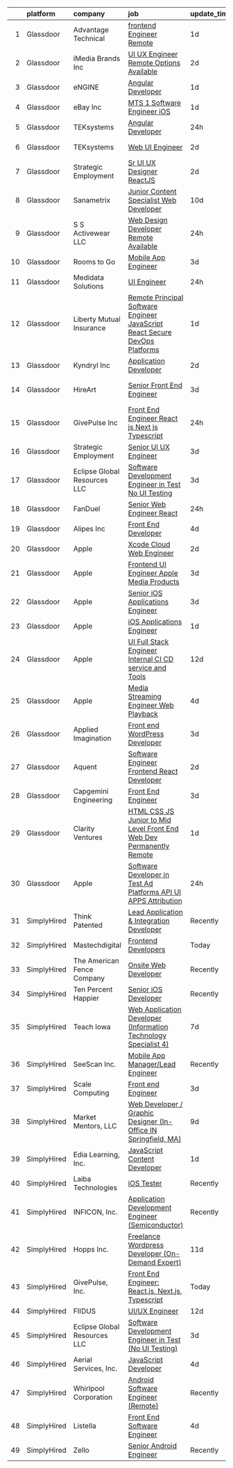 

|    | platform    | company                      | job                                                                                                                                                                                                                                                                                                                                                                                                                                                                                                                                                                                                                                                                                                                                                                                                                                                                                                                                                                                                                                                                                                                                                                                                                                                                                                                                                                                                                                     | update_time   | location          |
|---:|:------------|:-----------------------------|:----------------------------------------------------------------------------------------------------------------------------------------------------------------------------------------------------------------------------------------------------------------------------------------------------------------------------------------------------------------------------------------------------------------------------------------------------------------------------------------------------------------------------------------------------------------------------------------------------------------------------------------------------------------------------------------------------------------------------------------------------------------------------------------------------------------------------------------------------------------------------------------------------------------------------------------------------------------------------------------------------------------------------------------------------------------------------------------------------------------------------------------------------------------------------------------------------------------------------------------------------------------------------------------------------------------------------------------------------------------------------------------------------------------------------------------|:--------------|:------------------|
|  1 | Glassdoor   | Advantage Technical          | [frontend Engineer   Remote](https://www.glassdoor.com/partner/jobListing.htm?pos=125&ao=1110586&s=58&guid=000001832b58f8a8844ff83375c5e011&src=GD_JOB_AD&t=SR&vt=w&ea=1&cs=1_9dc9ef6b&cb=1662879595053&jobListingId=1008129318648&cpc=1160948BCBA38B5B&jrtk=3-0-1gcllhu6eklto801-1gcllhu70grhv800-d1201affea15231e--6NYlbfkN0CQRQ3eiV4YWjrRS1ho7HVQ9JO8v6Fb3eU0yDOJbdOiEguntuRlpE4-_N6DYLNj-GoNbhWoloW9UYMlEiTw2VMPn3FbRok7YLUCnncyZa0XMFF0mKdwlkeRCQychneJG58l5v9E7B6qjYHfb_wEMJuzNBhq2eu8UVNU4RIC5cgbk2BdhKaf7qoqmMv_lT5yJMBepgA8oIiy_H9EXxFmdYzHtXZAClXL4DK2_J874FwIsj4lJpDWogcwnXgwzb5K2L66TamGTfo2QjV8o_CZtXxW--iBm-hFDq0p8ogYNFMpalcClEChKo8i8ADxbsVrHGWfU1jzlsXismPXM0NCQt4QnlMC7EvpG_UH0MN1jSehsOP-BZSHcfSZA20Tr5Ybdiqdm34iocQaWE2_FVVXnGyKb8GCa2sNl55nW5Xtx00qAYN2s8bgKd_QvIJSlox0hErcxrDwaFqor35mj_GIe4uj8UGT9wQms2tbRrQBRL1D7fPMfw9Kryjt_nqA9s26PmPvpMpcG_6eOsvqkkOc0N5h0YnVb77lMZbN07IrZJ3FbwXoxaT1tLQWFqcwKODHBlbarAQ8zB6C0tKqpCsMi6AL)                                                                                                                                                                                                                                                                                                                                                                                                                                                                                   | 1d            | Santa Ana, CA     |
|  2 | Glassdoor   | iMedia Brands  Inc           | [UI UX Engineer  Remote Options Available ](https://www.glassdoor.com/partner/jobListing.htm?pos=109&ao=1110586&s=58&guid=000001832b58f8a8844ff83375c5e011&src=GD_JOB_AD&t=SR&vt=w&ea=1&cs=1_9834b485&cb=1662879595051&jobListingId=1008126806840&cpc=32EE424DE2B657EB&jrtk=3-0-1gcllhu6eklto801-1gcllhu70grhv800-29ea8a0087b321c1--6NYlbfkN0BBtK8atiSzL1_OKElHOuhC6kZo36AFbA3XBAiBAoXlGMJ-vEY8E62v1FXcS82AH4q20mWkNID3WJ9iddHCZOb5rr_llheV8YFrPG6O8GUjuQLfKP8rXtlo5_jSBRBW3NK7adJZs3JDCrD9HS7blIdZXPAPJSLII1oF96vQ15iiZBe41vBbuPTCEzOzWNyaDcw0wUptJ1qOCI1UE8Qe4awQZPHXyB3Y1Vd-SETByJjBCS2Wk0U4j5RLwoUKSDWKAdV7DqWn5YV7XT1eo0Cquwefd8iqNkbxKX8d3RCMmEzzu8tEt_LsN9YkNEXdDFjHhX7ddnf8TbYnlN6Yk4qFyKVVddBcqQ51haHsntnw3HoHcOzfrpdKumw9-nDMi5HVdlUOjm-gW809oxmPmu5olwmcaQ9fbgDLmQDuF1v-lGdxnYSPnRFbGDQ_i6gqjT5kut7P_PNPNINj-GXFt2XT678F_RYdLQKLkrr_gs1w9fopuo5GEJM8bV3XPgNfrEInk14%3D)                                                                                                                                                                                                                                                                                                                                                                                                                                                                                                                                                      | 2d            | Remote            |
|  3 | Glassdoor   | eNGINE                       | [Angular Developer](https://www.glassdoor.com/partner/jobListing.htm?pos=127&ao=1110586&s=58&guid=000001832b58f8a8844ff83375c5e011&src=GD_JOB_AD&t=SR&vt=w&ea=1&cs=1_f34aeab0&cb=1662879595054&jobListingId=1008129442535&cpc=C19BE7EA145E205E&jrtk=3-0-1gcllhu6eklto801-1gcllhu70grhv800-71ab205b43adc889--6NYlbfkN0CM72iPWblhTK_jhJfJxLWIuoC99VqbpyV49Itn1AUN0-11EOCsDA6xOfpz_HI8_xD6l0ATTBcWxEttyxikh7WbITspBpqPe5vlWuJqAGBvVQIjTdheM-p64QVFwiggmRRCnpW7g9GEaeajf_cnJpgqzg1oi08KvVYfZL6wMFLUv143VzjEpfkfq31Q9J5zvKTcEJnN4mF-MYFzNC_GkHWmdJClLyuBjVtQ4--R2gN1-tMFopyCNJSF6zlTx1rnRlnPcUE5FjaJoT3eDrp9vicuPbWcqbSnxEGOlaIWHSp-n20koUwR045A95hqMdT214Yio2MYRZ-KmBf1KB43TrUumf1venLQrhTaZR9hQWBX6oIQSy5ZaBsZ5RI_PMZgePwArY6RjVeBcMzyjzuUvlrQ5MuijDPy4jiHC8u_8b6RhsDx2e8MbIyx_bx2iWYi36gSPOahfiwfnYRJj8HZQLMHVw0zHbTFNyrCmNRs8GYgXWStvvfIJAaYl0z4TUHSsQCSJ5Ka_pxB2Old_JurKUNQN_w0E1y6Ww4%3D)                                                                                                                                                                                                                                                                                                                                                                                                                                                                                                                                              | 1d            | Remote            |
|  4 | Glassdoor   | eBay Inc                     | [MTS 1   Software Engineer  iOS ](https://www.glassdoor.com/partner/jobListing.htm?pos=108&ao=1110586&s=58&guid=000001832b58f8a8844ff83375c5e011&src=GD_JOB_AD&t=SR&vt=w&cs=1_5e28b641&cb=1662879595051&jobListingId=1008128726270&cpc=ACAF1607C5C1E404&jrtk=3-0-1gcllhu6eklto801-1gcllhu70grhv800-4441679cb163dbf7--6NYlbfkN0A9TGvvMbs_9tzUmxh-6hF76myvpV3Plf7hsqRV14VZ2aiPtagJl3fnv9JYFYIpN8mjN3hW1t_VDIbvW2fnUyJh8K5NVmOaLDhTZtZv-mR5LP2pk3fuxwXKInRKthLPnQ9bN8quuTCUcmz1WorOas3R1nTvXaFgDVDDkFqMdlOz9EQtkv9puZo0r_2hPyiGbRhXp02CWA1Oj6fgzsHek4-ksQy39U495DJ_wu7a2i6GdGzaqP4KN9_Cz-9FGguPKd8u-OeuPiwgWhPIG8kO97l19w7XvaGVtgdgRGUdGL7p1E9chRzMHafOOhiLybP7bl6FN2AqM7eKb1KzlN5Qq7pQon9GjUoDTHLPvpJ_NqkKF1wL89orreqB-_yVygS5cCY1npwxoKl3XnVCKng5l5W-3ypmlHH2pWiNhpwPfwp4HLrQ18sCQEaS)                                                                                                                                                                                                                                                                                                                                                                                                                                                                                                                                                                                                                                                   | 1d            | Portland, OR      |
|  5 | Glassdoor   | TEKsystems                   | [Angular Developer](https://www.glassdoor.com/partner/jobListing.htm?pos=129&ao=1110586&s=58&guid=000001832b58f8a8844ff83375c5e011&src=GD_JOB_AD&t=SR&vt=w&cs=1_49c36270&cb=1662879595054&jobListingId=1008130981947&cpc=56C4EA4A1A191A49&jrtk=3-0-1gcllhu6eklto801-1gcllhu70grhv800-0f86208830fd3be6--6NYlbfkN0AuKz8EBO1xHDEL7V2YF9xF3dC_I9B9i-Zw2Jh8clPMK3KTieKealHQySFBD4L6FvMiQFfgFbjQSQpwqy6g7EOkc52cEr9oHhcr3cCZAHJmX1qKvvpM4YyQG6gXprwQPln8xXVs0Z4we6KATNtfPuyHubPaTWh4dItjP3lkOLcw9guNTL07e9YRwaluV1j500j5VCTZU2IbzFCWVNOU1sWnW0VIr_NXCzZdSHkpatLrc-KWB9m08-Ziqw73en2tTl4i-4yQe0knrkhvy-i8N9OM8zaCgeNx3whG1BMPdkFh_0Xf44MuqEC86AtZuSN2VSEwt4Gy218L5UyBJFiZOqvNkZD34q833bHlw0uXrvPF-Yd4kNSdVwi7pdjaxw76D65l3RWXZ0DP_eVoIDtCHa5NwBY416MWxo1bPSzxX0q8uSirW42CvcrfStS0J5FuMEi5J0YHB7K94i6yEubeIwnAIqunVNvfU9FG1jWfXXIKhj0pcXOFp8KraRSE8kxBh4lEKePxnbiJ7FaQYemZlCLH1unpuEu5U1lmCIW-yk2GjUY37nDcYjL47VmWdnNDClAlaWBGaKDfBfm7hu2dqDNWkR4cPyvqq4_S2tVB3lRbBLX_MvVHu5Wrb3NN_oQD3yVanpHMmu8YyNjEywJ-CnVIoFG3PV-AwCUrXLn9YfEA_QkcTqR1NCOyIKi_dn6LsXQXq9fNnj7JH3rH8Glq3oTTcG_OqjZrQGAZkLCH0DIe19fFWuQYoN2OdG2Cla8XAtKiTn54OwGd5fyGqkNnwQuH4j2pm59JqAVKQh4ErqsnWh2O5ZDegSMh3dBPTULsm_yPQJtV_U27E9EL9Ngr5fIu4Z2Hx-iv_05BK8vzdsmyUyk03ZYoUqzSAvUHIn6PoV7zqDIWGvff5yLI4rpX-bjtj28zAoPtVxTjQxV7AJdPhV-pG0-Ldnkd)                                                                                                                                 | 24h           | Jersey City, NJ   |
|  6 | Glassdoor   | TEKsystems                   | [Web UI Engineer](https://www.glassdoor.com/partner/jobListing.htm?pos=121&ao=1110586&s=58&guid=000001832b58f8a8844ff83375c5e011&src=GD_JOB_AD&t=SR&vt=w&cs=1_4285564e&cb=1662879595052&jobListingId=1008128118466&cpc=B101C867B3EF2D75&jrtk=3-0-1gcllhu6eklto801-1gcllhu70grhv800-69407e4a9b307493--6NYlbfkN0AuKz8EBO1xHDEL7V2YF9xF3dC_I9B9i-Zw2Jh8clPMK3KTieKealHQySFBD4L6FvPLUKsshG3upulDULgJBUn2_zA-P5Rky5DMibtvRLP-UyqAnZd-c94bBLyd3M77LwwD53hoNUk456pcNwVKotdMZfnUlgNE0JmWKwjzSlmJvr5PBRd3VmBM1IEl6zRPqPSXWStQGNWbdwQOamcFcFenaxuZYyJuRXeYMuE5jIM0xdTlpGlDqcuOkxAG-DxWuMVKRTQdGMZyRiwcoC5VOX6yAMCgk2bPavAqUtTrjI15_CKjEjWFn07c3JwslUFFepcdWECHZdF4QLcm7ig2AzbhqKyI_dzMFP-VZocRLp5d_Qb047b7kF8pg8ZW0djN8Mvj4YA8k1LCKC1LJ0bLeqDUtaR_DBia153u448Z2CZrLniF-Z7LbNHW2EWmHCSeUl6HoXvEHLUazLJnvSOpcNWDw_9TZgg7Xro160Ms9JOU3nTJ6ZsnM-ZLAF-gg7TUUBwXgXsT1OiMumID7EOw1YuK3YYw5hu3EX4ow2Mw2mqLk0n6-g9Rz__UjEZlAHxAVtrIJqifK-RYhPrMm62JrOeT3a3IByV35Kr8upEvZumafPdC-SappMJ8vFRJHnXxozxK23iz9CFKisyCuqCBSdNoKn56979YoLnk727H4EO2WIvshP5dVTWf5cuAjAcK5Zc9luD-uspErfX7woE13OJIl-GTLwKHz6fjMeXIpydnurspWFRY17SFXkTmoyjEEDPMakzLZQdBDD5VQcfSNir31--5_6G9XgFSS_bL6g10TBO-nSUSuMGe_dNB4nBuuqMELqmz_v8-8kZ7xIoZQBOvhdPS_8wZbpSRPB2_Xem6zNT-3qrVvp7mCb5RIqqmETtU9sTWzX8SRX-6qun8q_IRgIKakLfJeHuwsYm7AqO_CA%3D%3D)                                                                                                                                       | 2d            | Columbus, OH      |
|  7 | Glassdoor   | Strategic Employment         | [Sr  UI UX Designer  ReactJS ](https://www.glassdoor.com/partner/jobListing.htm?pos=120&ao=1110586&s=58&guid=000001832b58f8a8844ff83375c5e011&src=GD_JOB_AD&t=SR&vt=w&ea=1&cs=1_454a5b17&cb=1662879595052&jobListingId=1008127201025&cpc=56632219D727AB75&jrtk=3-0-1gcllhu6eklto801-1gcllhu70grhv800-10e7346e5594589d--6NYlbfkN0AEgitr2lGK9-2Owk_bCXKkX9ldcvmrRzAzunryDtq0mgDhLVKVGwIDjzzzoVm5zY2akHQKg0eyoOGLoJYK8fVCB6jso4MEarQmmbx_Elax6A0T7qxnodN5M4Z3ek9LV9lx3pQUxqaX5c5MEy0I6X-ied1_QyqGEshe1rZ06FkEM4sRszpcXbcOqOguZ0RtIX-7D2nkCDCXnGeU9ShO65GlH9fUYKjx9QxZJdD1hQwJLAOaucuZARXX8UDsHtvRZ0N57iIOXPpgyJLQO8BCGvC3Xt_ZE42DCNDoOmuJTZIqJ69ykuVHh35lV8iaiCEKi2e5udFeWdiP5iDz8tylO1o3p6dKgA3aZ-C5PfHBQ-XFOvmJYcuPPTzkRSAOcAotjTuSvFzPpEWe-nmHHkaAuk8d0nz0M_A5pucBfP4RKpBQ0l2V1ERUOCLLDXOtsTLDCuRGWq0Yb58D92FPs_hTMu_x4PrlRmZx1i6ppV8UoRIQlORHsJjMDt-9lqOfRQ4I0-S290KIb3PbQ8n9lp1Ll_645BNKD2tqt7KcVv8qf5e85dNEVW_THWJUP_stpX6iZzU4prwEPgRvVg%3D%3D)                                                                                                                                                                                                                                                                                                                                                                                                                                                                                     | 2d            | Remote            |
|  8 | Glassdoor   | Sanametrix                   | [Junior Content Specialist Web Developer](https://www.glassdoor.com/partner/jobListing.htm?pos=107&ao=1110586&s=58&guid=000001832b58f8a8844ff83375c5e011&src=GD_JOB_AD&t=SR&vt=w&ea=1&cs=1_70ecab37&cb=1662879595051&jobListingId=1008107815764&cpc=56C4EA4A1A191A49&jrtk=3-0-1gcllhu6eklto801-1gcllhu70grhv800-b245c521c04dd0c2--6NYlbfkN0CyQKdz8_lqdlgY-c-amsQST66Z8QjChsyYA8vzcGklWI54h1yaGRml5nZ8zCgFfjKK9ZLdt4yoVKrNz6IE8WYqPgnbtAenCgXBCuUJyRj9v1G_X1xDpaq7D6TVuE3LE96DJszuenHbsextHgw9-_0LokNeJq8xNTHga_useAxykmPnHKlxTeGpxpVL3bGTZHJXHPbHXdRrtp8IQa7Co4lEIZZRB0iexrT1CHu9HC4lPM3hpOq2ncZiMeU-nZpfbW2Ck1wNeer64rx7hGRIes_3JV2_dv8FHjLPusnoHbCsj3XJjJLq2sfOpOFdIfOlsTmYyBCiwAkyCdzhaj0EedYEvXMWLcB248eC59NKa7-DJ2J-K--EYxyeQiaeHBFJR5SolP4wSYk0cW7pgD3ZxPQzf2He3yLQ91r9aUu5X3TG-IGJgKSH1ENfE4F-Sj67wUmpzc9Zje-N1ne8-AWn9kWxRaTCTrFY07jEr1rZyktlU0GTOeDF7i2vRr0-FRmcdmiRKbyv5GaCClIstfDhxviXUgdwWrirj6w%3D)                                                                                                                                                                                                                                                                                                                                                                                                                                                                                                                        | 10d           | Remote            |
|  9 | Glassdoor   | S S Activewear LLC           | [Web Design Developer  Remote Available ](https://www.glassdoor.com/partner/jobListing.htm?pos=103&ao=1110586&s=58&guid=000001832b58f8a8844ff83375c5e011&src=GD_JOB_AD&t=SR&vt=w&ea=1&cs=1_0f8e2728&cb=1662879595050&jobListingId=1008131212019&cpc=20E46BB5786CE82A&jrtk=3-0-1gcllhu6eklto801-1gcllhu70grhv800-e77e0e5672b8281f--6NYlbfkN0Ajr136nt6A_LHOZ7dazkZBMRVGXfFx1UH3hXSlGZi78qV2vh4IIPaG56QxCFgA56BicBY0oInP0QPYJd4kFVbc7huEHz1FXVqLxP8gElzXxfnWXkWC5Tk3amEWpKQOdd2DP_B235foqRfXk2sCy5zcr5ta9uztYyWr8zoLSfktUae741wAEOImCxf8e0o5q_ycQgCe-ixKA06BIbumOe5BLPPJtlkagwve9y4va0OfsQAKsxCenDo-e0egBF_YeVmTaHsb1PpDIdgkkjSKsV4t91yenSP22QJBd_AhPMc962q2hPVKkEZB7pIfite3hDcr32kA5rzI-C6TitewjGHivhtaZ2sH_-OhppFP8373wdNb53NKRTyx77q53G_zl7txnQvXhqI0fjayhDdIdgEbFaSl8WQFwMdWp2S5vvSmIrctzINSuSU1iR796hEvr-NGSWSCFWFszJBVFg9fvvITtWQ4sfdE1gxlercJf_GSdqZrRvTeDQrggIDSQlBhc_bhVDmE44qL1jC0ZrQHGHFhjy6Cfq9aWcKx_ENF3g1qQDhcOEWUjMvYa8iFE46WJ4Wp1lmCxK4kHHZEA1Bj4yiMZkYtZg28TWbR-P8cwvrhH2HSQVuYL539Hjk2gaZlJ2am2u0A5ETgI0nJwJaYegukrIwWS5uXZBm5gnw-1Nepitnsc5tZO79xCVMw8neeCzfDoa3GrHOLWDh_0g0LX2OT16Bn-ya23VTFbIEGNhAmlUl2tiGmwg3f9FbWhWAfU60xT5lJLsP5lw%3D%3D)                                                                                                                                                                                                                                                                          | 24h           | Bolingbrook, IL   |
| 10 | Glassdoor   | Rooms to Go                  | [Mobile App Engineer](https://www.glassdoor.com/partner/jobListing.htm?pos=119&ao=1110586&s=58&guid=000001832b58f8a8844ff83375c5e011&src=GD_JOB_AD&t=SR&vt=w&ea=1&cs=1_b1310620&cb=1662879595052&jobListingId=1008124863077&cpc=1CBFC3E34E2A31FF&jrtk=3-0-1gcllhu6eklto801-1gcllhu70grhv800-a7c8396e4803a5f1--6NYlbfkN0DQkrWslipYdAKKBYyyAy12PZe5Qif844XZvzAwxKbcyIRxhdHaqMzJraSVoY3LdvaMoVlId25UYiVfvF2T0JgShpZ8-PdqbksD1Vy0piyBybvYu-bmXQbhcD4Lmg9BhRCSVd-JAz7mtzViAr63dpTQrAH0IH5xruTTR7U-kq6FmSAKYU2tYVxcPl2x6zND9L-1JmwaOM8UgeLydtbEuie9kyci_B-t6vALtYBjD6IRvuchUrFU6y0rw1gqvWmO31fZhiDi3Y7z93O7_ZMOJhXZjpxwbiohURI-e_HXC_xUu0MUneoDT4qrKZw7XAhNR9sHtaYsjK0jGcx6hzkvTzsRTRy4okadHHQdpZuRHrx2-2yGA85oXueGuH33FXcceLckT-YL27KjyZaMH3CHeSAdJxNExYzSp10mpzDu8MWPNwfJiCeyqgKGacNR0XUZnaIbzoESNY21ECGNUVTTNevvlZP4J_9ku5TJU5YoW_xUPKygPcDZJyW0KNXOqIkCHuZkjssuC_2I6CIGcGs_-_oVfxXB2inDrqTUEAgMfv73kOCtUlHp6gKc)                                                                                                                                                                                                                                                                                                                                                                                                                                                                                                                          | 3d            | Atlanta, GA       |
| 11 | Glassdoor   | Medidata Solutions           | [UI Engineer](https://www.glassdoor.com/partner/jobListing.htm?pos=117&ao=1110586&s=58&guid=000001832b58f8a8844ff83375c5e011&src=GD_JOB_AD&t=SR&vt=w&cs=1_8ddf5182&cb=1662879595052&jobListingId=1008130982237&cpc=42BEC95245890617&jrtk=3-0-1gcllhu6eklto801-1gcllhu70grhv800-6caede17eba0cffc--6NYlbfkN0DG4ntHtB_rMsnfhgmnSvK2brktLme1L4SiDeJjQ-izrVOLqRJ5-yjE7k3D6lhaa8_Mo_teH1tSdfzsc5gpEQWY7tSB4MuGyGC6Kjy7_G_7t5awzJZBzZhgYiCzzSNw5NoikIuB_rcon9wtYRp5mwG2WXBffw3nKSJ52isLVgLlMrO2BLiIRU0TI0gDxnEtvjUL1Mlo5KbSl5PozvldV_JHoibLN5FtfnWFmd2vbovSTbLvb9eAVxoPVeGEXE3aUWYWV-96ydo4uIHa6I7U0j4n9LF83nTomJTHcYNwg3QJ4cIR6BwN_tnJ4V87B6O7lx-9Sqf91j7dPxoUOTRu7z-haPU9quYLJYaz3btH8Bf2Ml1mlNKgKrfjzsm8BOfv8khykbG3Cyly2bmqFSClTdflzbobWrWOPDnCxBrEY-0DZMEVtfj2ZlSqH40DkEyo4s5H6hDtAgyMlxrTvaIGfNe-iznanAJHsZlsem_b86TAyn2FxD06pB44xAHilz2IEkxwdyQLxvJjiODUepirKX9SGJAB0ZVMhuBp_BS_G36k4F7Z_i32LjFV9M8XISZyvmhH4t3ZZGTK3SIdISzGLdV6oe1-JHuPO3ee8IQJIqfy5ZHRD49u8dgqFU69LfzJ0dMSNEwEZ72AvHbsqFvJ8itDSgaOc0bUsgxd_fjmE8Ss5LLM00AygpI6UjuBZklMSUDm-xhP9VAlOz8CVpQc9h5V3lTx9Eg8vWOa2uLkpr7goPLJjAULmC-2Kmhvv1o8MPYEfsDhns-GYaEFeB2Y4irBFFcmZoZjOj-sR-oQwYJLwLP0NkOP9CdlVldjppPV4pYk54lacL79hvBVhIP1MCfme0vXJM4pWEce7TH2aymGasTosY1lzxQgg6dZAKz88KK1o5Hcc0NyDphs3NFNnbiiDnBA6mMQTTlzsmcOPNxiDpzhR49Ly7zmoYVwMaSGffI0IQm905AacBBp1LzOV1hbQgVXFnTDpGsQ5ihIfnpOGw%3D%3D)                                                                           | 24h           | New York, NY      |
| 12 | Glassdoor   | Liberty Mutual Insurance     | [Remote Principal Software Engineer  JavaScript React   Secure DevOps Platforms](https://www.glassdoor.com/partner/jobListing.htm?pos=101&ao=1110586&s=58&guid=000001832b58f8a8844ff83375c5e011&src=GD_JOB_AD&t=SR&vt=w&cs=1_774af912&cb=1662879595050&jobListingId=1008129949434&cpc=42EA717FDBC2EED7&jrtk=3-0-1gcllhu6eklto801-1gcllhu70grhv800-039b1290ad11a24c--6NYlbfkN0D19kSVUiNzG2UWy1lRGehFMusHrHGUl8ru40ax50wmt7DArby_x8vsKPea1Au2d2T1zZFDcLe-8T4dn4r0T2UYr-mWtxO5YsMOmVmH1Oo-KjKr3yyyhISNBuH36IKBKea4LHf2DPT_Kb6VR1yLnI9RxqoDUj_dX4HBsgA__5l8j7RKcXIxA__zPFthKj3kPvwz3ZEaeq-CMLr87XlLopQtbwUyZfEiaM-yQRjiPBmbT6jQ86mlwK44dEmfsMCEj3NH-yxR_aQ7l-07AWHY6MSkskH4BzYD-4voxWeMd0rvFxmSakVqWjzVtLfz_8pGHVjb98jZUOvY2ik4EheMsGgt4wgT1bAwOAtDZ-a-9f4RXJaQkv6oIuEwoig88Pi1ck5L__2esfRMNVddR84S8HYo8EnD88CbYiXP2DPmAWmyG_4jIx5B5Jb__1gttCefU4mmkbAUhwH8z6KKnshIQt8D5QvneiD27zCB5oPUIs4HCVoZ7feFBX7A9zN7s1iTcs3f6-xgxnQARB6UpKGhQt0MXN7cxx2yMJOSobU_1IUeG7iAUZAE89wDq6rz1XgbsEJjZS_blpsDeNmVEUj_rm3KQ4sKWEWmNGfNGJ4wfH83LPxSjY3btkDF7gpu_eBcWxv435CYSpWtPoy75IYmRA9oAakfwzu8ftp7K3fBviqpBgVZ1M3RBevFJQ3kmQqwwBOj1mgCG8MIUPwJ4SFkR6AD)                                                                                                                                                                                                                                                                                                    | 1d            | Remote            |
| 13 | Glassdoor   | Kyndryl  Inc                 | [Application Developer](https://www.glassdoor.com/partner/jobListing.htm?pos=116&ao=1110586&s=58&guid=000001832b58f8a8844ff83375c5e011&src=GD_JOB_AD&t=SR&vt=w&cs=1_219d63f1&cb=1662879595051&jobListingId=1008126722296&cpc=48B9F4758953335C&jrtk=3-0-1gcllhu6eklto801-1gcllhu70grhv800-61c41860709c17ec--6NYlbfkN0ASQSak737PijTL6td-124vXlwAjEfobxyBAiBXn_Ib3lehgVqRDFmimWczxLkMdmP5zO9qT_fEA_cYiHbzSU2hwR5FR3_yPwBSHxTweihx_y3h-5MTsWc2zDypAUqn2ajmCe3mexd-omto0ro4jhCZ8NEA1MOaFOTv7Fiw5dEQ4yDtuPKtrLL9IzTatvAOxLf-kfVgtDPshzWO417FBgTjCCkck5nkGgckgM3p5zaoV9VHg-vdosKlHfe33FNs59xHSGExQz1wvCHffKKiSO57uAaVSI11ECSP1UkCk6qG6XzGAPqiqiZ7ETc9n5izDz_iqj8ALNDjMNzGPWKvv0jkypbOrn3jcy9QfuePfx0eiC2RPDZ-HQv3vggoP5zKmTO4hGyUiyksV9a02disrgk-87CV78d44xjllduZ9ACgnP6dpoxA8GMeEsG2EkjgGthaKEZjG4xb2l03in_5Hjde6NHAGgkPgcZ5WQpNrRLb6Cq2tN4MIJhhsIsC364CMlcznQH5ygnfQ9gpk1kNrdn-XvgUkQZIej0gg3Sh2fMGNAazxbYpc85ocmiDLLlihfLH948yAnJ2pHArwZQtN8ICd7tdYqSRIlxHuAbOJsi7afMS_LOGgFH2tBTBYaN8g56aq_3-gLvtDQ%3D%3D)                                                                                                                                                                                                                                                                                                                                                                                                                                 | 2d            | Austin, TX        |
| 14 | Glassdoor   | HireArt                      | [Senior Front End Engineer](https://www.glassdoor.com/partner/jobListing.htm?pos=126&ao=1110586&s=58&guid=000001832b58f8a8844ff83375c5e011&src=GD_JOB_AD&t=SR&vt=w&ea=1&cs=1_5f6a8e71&cb=1662879595053&jobListingId=1008124874935&cpc=4F748F1840550ABC&jrtk=3-0-1gcllhu6eklto801-1gcllhu70grhv800-b59217b7f908052c--6NYlbfkN0DSgjPPcnEdvoK3uuxfISLALE6pB1FR7YSHOr_tSg5_QCn410VK5Ds4sai37YL-FnF9l6KvLWop6pYNDZTRkyNLIVhdeNOJWoSeku7f8OYh4B11VdrStzXQO2thq8lNYDgMHzqo-v49apNkx9eCiicm5xq2oYjrHFPI3YNyOW1VZB3Y2DYWqBmQTxuFucUnWeGeAOtBOzGsHBMb8c5vZ3sqp3rzgHrBZHy4Cwhlcfr7juZbZeIbWK76pdVlhvlp9g4PZYeIN8hdJdGzQ9PigrJfuNCdOFuOLjSIQgEpDW3SOgGQ93ZNuCfIpM6lpIJa6SpwUhM8DZsAB6Jh0ptoqOuhHxR1BeIe1YNLsqeiPftCwu3A3EZ1B0xkORMZhRxuLDeabs-6KyTuiCMlUlbvgsNkBQzVlZydOcQYLVWwm-Q-0VFm0Vz6LX4NYgO35La9fbGT82QjWVnFJZq9SvPjFoYTQVYMPdbczCNDIGuMuIc96TyzsAjSdj7a8rXUKeDxbaHxebuzHQcluyn9gmnHOdH5uxfMhOW9zQKirRJetlM45fNo0goTH_iKN9_6FC8nYdc8EszS6-4lVg%3D%3D)                                                                                                                                                                                                                                                                                                                                                                                                                                                                                        | 3d            | San Francisco, CA |
| 15 | Glassdoor   | GivePulse  Inc               | [Front End Engineer  React js  Next js  Typescript](https://www.glassdoor.com/partner/jobListing.htm?pos=113&ao=1110586&s=58&guid=000001832b58f8a8844ff83375c5e011&src=GD_JOB_AD&t=SR&vt=w&ea=1&cs=1_32ab65f5&cb=1662879595052&jobListingId=1008130855214&cpc=1FDE87803EF93CD3&jrtk=3-0-1gcllhu6eklto801-1gcllhu70grhv800-8398644090d2bf72--6NYlbfkN0D788tVLZnHYB2JKTLmCXo4PydfvtZKcdbYx6lxKaz3ItHoPq3a-80QoEUzuEJdvvgzD2tF0hIXmQyIQ9eIFT4_O1HB5c4bv7xjb-6KPws5cpIVYnvEf6XNr6CPPi3F3k19tLYRBIztHXh74CBXlFawUKwa-P-KBsUyNbFpUqi10Y5wE8gvYGJtOGGH25NZ2rTG7k97Yg7ebWI3gy9FJLAGw14lUNe-7uwQfSZsZCdSXJDC43Wc11vWBaxeTjv9udMRRgi3C-WxoVw6k-bp58BOVj4tJikrOI3MxQ3QN3ScTXQ4UJH0kgq586q1qB0akdJmoi5y4STCVIKtptvpHHg3_26Lh5PoOzbWteTb2DuVW2iA4WTnshQlmiQrkV3rxSQislajq2k9-M-yuE6r8vajfvGzcjUa-mJoRvAZQUAEWZdr151huhYDYKkkfCjiSl3kciadoOH89LcGFu9kyaUkcGhFe0vihBGHU0dZYd2LXuoBBCjmb4NZTfG_RaCJwtlDkRvITTf3WTMQ6Z18ferJ30FMJmJTkxA%3D)                                                                                                                                                                                                                                                                                                                                                                                                                                                                                                              | 24h           | Remote            |
| 16 | Glassdoor   | Strategic Employment         | [Senior UI UX Engineer](https://www.glassdoor.com/partner/jobListing.htm?pos=104&ao=1110586&s=58&guid=000001832b58f8a8844ff83375c5e011&src=GD_JOB_AD&t=SR&vt=w&ea=1&cs=1_1b33d119&cb=1662879595051&jobListingId=1008124306447&cpc=214153447B1391FC&jrtk=3-0-1gcllhu6eklto801-1gcllhu70grhv800-af47989b4d68f559--6NYlbfkN0B-fTUegnOdPWDV05CiIhIi2qlOzw6WOcAKK9Y9LqNfmkdqQGIHGuk22dJTa4a7o2bCFvgCz-a59twyHTY7skW5Pmkq1B-rLldXM9LIZVErflXC8fnfAp3oVcPUg_1-TYZIvAdhuA-aRU82GInxZuJwjpYiyFkp98HOcGuvHRA-2IRRNe64Ls8vJDTFIyfRLePtiTVRd6aHAs-PPCpP3M6JFSTdbug0qzW9yacnHAMY9z7QWX8z-q70EkZgeyORddSH_-ASyyUXI2_Bs2X20Edj14Txr6ZM9nCu1NCl8ytBAZtEusQooH15I1zG5SgE2VPf2E7xFvUWBPD1xly2EGYhxybzeUStyAt92ouA8XwTnGAxAA7jKBoox0TAuceslCkvGsEcPBKe98vYxjTubs_wwjsdLkY1LSKwOnwQoGeDRN66zCmrEoUa8DyywYMM4cjzzGK3U_erTrXKrVKtgbUR0oz3GUpJv_MuRWsKSsnv6tnoSg16MImZSKR-3zQj6Nh40jAMODiL2dIEA2-WrffMUrXfyoX-sZSDW5ibPil287rqa6qwSAiVYgvKZTnCnux6-WLOPseU8A%3D%3D)                                                                                                                                                                                                                                                                                                                                                                                                                                                                                            | 3d            | Remote            |
| 17 | Glassdoor   | Eclipse Global Resources LLC | [Software Development Engineer in Test  No UI Testing ](https://www.glassdoor.com/partner/jobListing.htm?pos=105&ao=1110586&s=58&guid=000001832b58f8a8844ff83375c5e011&src=GD_JOB_AD&t=SR&vt=w&ea=1&cs=1_7462dc69&cb=1662879595051&jobListingId=1008123968479&cpc=32EE424DE2B657EB&jrtk=3-0-1gcllhu6eklto801-1gcllhu70grhv800-f10af3367db8ae8a--6NYlbfkN0CdcVd3SDA1nO7RkKTAACmPV4xEt72Vls8LI2dqcgyOeMc_vvJ0_NfqUYMG2VXJppKItth75Z737SASCGTQGiSc0LKWpYtDbMZOtwLIyTO8tNdVlPs1UN_QI0mZYl9lADU1ACODwmiR5Lq9J6FrMNphq0pRNsKRe_O2fHq_37U97jBxS2RDRLbfPoBywFnKre3s-7Et7mqpjNtNojbhT302WkdUibS1WBcwJG4EA5cmDdJP7XFRoot6xSLRLxVM6slzHqSNyygWjLpgVLIQJVrN9HfKWAPWSs4QBPKbMslKJz9mZLdfVAFd3tFNGL6EO2kpZtpcwdRQsseHH9lesZqcFfgMpLg-4ZU6kb-XKLgWdYgWEtSDia-6F6_hb8tosZ097k-694oP8rLZESDQphek-KE_a-xF_Xd4ojZyXMqKtKgqZPwJ2So5c6eW7lwRjGZSihr1GZ9mrv6iHYfkNcF3Bq6cOwuXCkXfj4tL97AwA-ZcGzC-PR15092_gZ-1asY%3D)                                                                                                                                                                                                                                                                                                                                                                                                                                                                                                                                          | 3d            | Remote            |
| 18 | Glassdoor   | FanDuel                      | [Senior Web Engineer   React](https://www.glassdoor.com/partner/jobListing.htm?pos=130&ao=1110586&s=58&guid=000001832b58f8a8844ff83375c5e011&src=GD_JOB_AD&t=SR&vt=w&cs=1_271b612a&cb=1662879595054&jobListingId=1008130982243&cpc=48B9F4758953335C&jrtk=3-0-1gcllhu6eklto801-1gcllhu70grhv800-e6b3e243a21e4bb1--6NYlbfkN0DG4ntHtB_rMsnfhgmnSvK2brktLme1L4SiDeJjQ-izrVOLqRJ5-yjE7k3D6lhaa8_Mo_teH1tSdeWnMcGFr_p_JVSLZZRUIqpNNKSRXvLmB_mIXvhC4cVHa3-bgyfpEc0uLpje2Vo7cFgCzzvEuQRdqCFLu6wqyvhUStX1kBnpk6ZHNc79iia6JqzmeM_3hiMX-Szk6EA2KPmLLzc4L_2i8ANTCNCSIlEUQBtPDewcoj06u_8SWP3DtX9RnltbEzgOs7jq221lEcEsld60f9DuJrK20249tUdL3rjHTThB4T9OS-EVt1oG7QLwwKBt4KuuBuF5qaIcJhy_MbcUiSVVClQ88antza5LJkO758uOIxNikeTZ5swpZiszjWXj_T8oVOJQFHn1JNtQmwnXKGMv1tvM-PV_Y0kKllpYNBMajEEzzHokE7ioGrw5DxnLn40xpC5vVkXxrSdeoT1qrmxUyUOTtZ-Pf04m1k8Lw6Pmm_kgg6FO6N8sq3iagCJlOisgX9l3z_hLFbLo6p-gC-ZbovmErp_FfAmzbPMXJpUowYgj8Nk6miBeIYJGGrKn2x5-rQGHouwAkJyyJrPRvWNKbJp0Pznp51Alye7Kt77fgHqzrTqD72I66OqcJAcU3eYQy64-eUlVYQsq36lH2dRDb9J-VdI3Q2L1Vyr1SFhWC-a6YNiYXwGESW4CYmNOzlRE0FU2fc8xtLvAPbPWRxj_rmKvmIk-QRHAUeaepqkLX2B9LSjpsSjKaAlHJnlYWxWJ27iGH4KOBZgThsAyUWwrpgAQexJXOOkmNOT33AU-VWLm6PAxvqQlBtxWcNtip_dz7cb4YhLdwda-TAR-ufw1kAiZ6E3cbbzM8aXGB4_kR0UmrdFYeOiFLy8qOBEQbPF9ozGf-csyY4f_veASsU-da2IHmIAZvFBEQ_4Us-M09ImqO9wTtINaPr5ifSyLlZ5sRBk5E1rrtIj33tXqZOCj0He0hHOQitFRRMCpze9JDsvUsdBKZS_j)                                                       | 24h           | Remote            |
| 19 | Glassdoor   | Alipes  Inc                  | [Front End Developer](https://www.glassdoor.com/partner/jobListing.htm?pos=118&ao=1110586&s=58&guid=000001832b58f8a8844ff83375c5e011&src=GD_JOB_AD&t=SR&vt=w&ea=1&cs=1_f01c2e7e&cb=1662879595052&jobListingId=1008120865231&cpc=334ABAF5D42DC775&jrtk=3-0-1gcllhu6eklto801-1gcllhu70grhv800-e4f45be9b7aa86e3--6NYlbfkN0BKgzQyzTF1Q9mOsR1amaS-juVGLjHt5Cdom-gEF9y-xf5pWHmxrPs5Y_yRC6KF7DTvTMnhBn0TZHAWBtRYULbdd1yzU8xDzh1u37K_pSiOXVVYhVjnHNVIkyX9nRgrN81Hkb4XejGnr6zVNcVrKL7LCNBHums3C_fYFZUyAFIV402QS2RCyBn40YPngPyJhk0yTFjdjmbmawxWjv0BFZcqN1ybchvw5gcH4ZTSaHoQgnNjY7EVl0Rgry10YxeEepNB2As5Jc1rpOdpJ5dZ9WX_6HI3Oj4fuL7uhZ-Lli86XJ45uyo__eMLPRNQ_oEMx96uxQWR-lzneJtutarDFenXgox9WPQNlegPjEFHscbQkov0kWkPP3UQocPSt2U4iVXgsNyHjkJi8oLgaQ8CLEYkW9mn-ks0hN3BqTRVREcFpQd_ykJewGrXkEFPdVKs9cBCzJqI5PvM9qr0njKxm5CMVzt3LQ0x0ivaIkLTAZX1PdAnR4lRfS-19z7QMmp3hU4%3D)                                                                                                                                                                                                                                                                                                                                                                                                                                                                                                                                                                            | 4d            | Remote            |
| 20 | Glassdoor   | Apple                        | [Xcode Cloud  Web Engineer](https://www.glassdoor.com/partner/jobListing.htm?pos=115&ao=1110586&s=58&guid=000001832b58f8a8844ff83375c5e011&src=GD_JOB_AD&t=SR&vt=w&cs=1_fbf17090&cb=1662879595051&jobListingId=1008126677888&cpc=F41FEAB56D215062&jrtk=3-0-1gcllhu6eklto801-1gcllhu70grhv800-4531da0d54d0c1c8--6NYlbfkN0BvKrLyj5gPmtZO9T8euul8TCxuuKNOtzRJOomxnwSEodTz2Bc-sPZlt2Zgji_QUXFbHyuQ1y3lsYnS-YdUUFdvKuDUOi5OntfUDwaUlty3h1YlqagzvVMe5KQFyi9Ql_EmGcrBja93X0gSC5ph2bKZ6S-nEB9iCfWgXMh6nildRWYuQL3a4EpqGYe-gnnJBabkwrYXa8iIAhhlKvF2mZyfqKdzQKuN-PcksOB_Yh3pR0_Epx6NGZgrf0jlscYthk347kYQzOv3YdJ6lymAYzlAvLyEfMktUpRlarYJCq53R7oZAcUG4iLgE0WwRTJ8W7wIoP-in9ZvfrKxrcQ3jMgHPlS4KRmysR5CQuDt_63mWkZZkNC1LvU3dh7bE_EQpMZoVa-G0JrZPadXZmrEDLkHX3bXE9wQv6FlscVS5dI_G-fMH0G1g18keCVX7Vi2wToMNOMIuQLXKnAzzErsIU7APHQ1ngYjmTOMFZ449FbjjaL7hy-aKeY3-xFmZKrutRESOGq8PzluXIBkXPUoSQfMBIwAv9VPziXET20ojsEnm1Ayz_mTgeTZUERQliJqdBwdf73wO6_h6_v7z3Ouf-QhRma5g01AanLWofxpjPSdpiQHLZm3wjtyOzWl9PhhIXZmrkCeKoNnqjG4nHBekxqY7gh7b4n5JpaHiW4JMfKh7mspZ08BLWJEVj-Z2HkQDn5SkHxRLfy_Uc1hkPplFFOtSU8UZJZMWHR3EJ5BkJ3aX--zXuAhDsGeZBiKxIloDrLJ5AihpSg0jmBHAWaDSedrVPenhO9f18pa9XMDrLUtuiDja_sZHxeLNzhoESY_RXvnGmOWfV36bKqeeJRkyPdwytflxiEElBwqxA0JOgEYr5GrXZ4cjCXHZSC7X-4vtL8okCvJQbMSAigFMDgUfHNmtX3XGOToekeypoY3PTcDntUOVRL--CcgBWi4vkDOCC0%3D)                                                                                                           | 2d            | Cupertino, CA     |
| 21 | Glassdoor   | Apple                        | [Frontend  UI Engineer   Apple Media Products](https://www.glassdoor.com/partner/jobListing.htm?pos=106&ao=1110586&s=58&guid=000001832b58f8a8844ff83375c5e011&src=GD_JOB_AD&t=SR&vt=w&cs=1_48e4a06f&cb=1662879595050&jobListingId=1008122516782&cpc=C4A69CCDBB3B9599&jrtk=3-0-1gcllhu6eklto801-1gcllhu70grhv800-5ef411f831b73ed5--6NYlbfkN0BvKrLyj5gPmtZO9T8euul8TCxuuKNOtzRJOomxnwSEodTz2Bc-sPZlC5mDe-NOaJggpgBxejv_WZNTmCMdSar8SX7ZbpmzQhWOF8ELQ1iGqniktqIgg3M8095i7tcD-APYmn55uBYZzgFMAZMRA9uDCP41k9mmVr9u3t7zEQgmQ9kklohrOa9qyZFpbon_SPihn3p4LCV0ERupu6825KgQ3_WHiW64VWtvYAdKCxFLN1FrVTco02v2L6S0kzggnZpirdrtMfEh-0Ebmn8yq_AMnclGs4iwqHOurZDUNYhVQmQ56nZGUipT5GNbR5knXpT_hxWaRvf-Z1s2m6US2GxD8_i3IvfUxL5IjRbUcPPEU9U7NCytS4MTHg4xTFdVOZip62GUgLlb4tcA67deFx9E-Yf9h5dlLUM49ymnC7QXio3QxSQeFHB47IGClFVAMlUks94c4p31KJD-QH3QRbZKeHmron5xkCfKtPH_v9PqpSM75KlW-Lrf24A0DiN6d8X2rCb_ZGoXYis2bPA7Q6f5k5vsZLL8L3xi335Af-Ol6gR-sUTyrgsmA_7tMjRiSbfdgrNYjPbD_X3jnFXpp40AvbQPohdkL-0WVL-bSFY0LUGlQBWypqP8FCZhNu_7EE8at978IMlQH3KBVjsJrHwlOj0R3yfsR4mjDeNNhVPyMWDFPZaPhEkYQAzUewT80BdseU7l5dbJh9-wrQIUaURORQXyzP9DMvArTOngG8XG7psbknxxZ4F9teioSxKsICF2nXQ5MTBPsLVYFQ2bfyI1BUaqDvRYuKRu7c0IR3_NN4DLOPDybOBxgkY85LCqczt6in2xvJfzzUHps-GJdGsgtBPbIbjCwc_T2dlN45TyA7hOr_pX8mmW0jD-kwDgQMArFZpl5QOBtsWBjscIi94ldqovohfOdPMqBr8iko92y9qy6taBLIgT7iE0BEUvwwUupmoZfvRFAOXfgxZ-HvGm)                                                                      | 3d            | San Diego, CA     |
| 22 | Glassdoor   | Apple                        | [Senior iOS Applications Engineer](https://www.glassdoor.com/partner/jobListing.htm?pos=123&ao=1110586&s=58&guid=000001832b58f8a8844ff83375c5e011&src=GD_JOB_AD&t=SR&vt=w&cs=1_3e8226c3&cb=1662879595053&jobListingId=1008124638239&cpc=F41FEAB56D215062&jrtk=3-0-1gcllhu6eklto801-1gcllhu70grhv800-dc972a3dc7a1d5a4--6NYlbfkN0BvKrLyj5gPmtZO9T8euul8TCxuuKNOtzRJOomxnwSEodTz2Bc-sPZlt2Zgji_QUXHPzBlqscR5WKjX9PwM_bjeZLJ0eenK3z9_JsVkja4DczGha9P9LANrvLAMRvZjTWHXcpSYgJPBFAnhFMZKjWN3uV-MPvmXKfa9U9wesH5lUwxXfIxtjrFI_3HTr1IT0rZ4XRMlLPfyK-KznkmB0L13kdfZ0wZDOnlO4JXbPRBXcDmk6ox44qmvw6-csCy_UxOxkEkimV3nRiFRb97z9hrEe6OX-rRdZakJSuqDRvIGm6fEtBzilRcrNEkCj_QyFMgMs9LUMvx7aOl3YhknOHOnV6IVSYxSBa_KIBvXMsk_Wwnopjs5V3SSBq-IEnCqmTX3RQ6CcYDzD8Nbmjnealb5SnE11b6LKNBFtLPlcglrd4tjqd2Y18rdZHRBW7GjGTEKVS-IxxpCHGavNZEHYRB-yoBwmc8OjUYTFhN4gxmpMrezFpTS_c07l0nDeTV_9yqjF_FngleA-ynejLNB98ZRd41sqvy7kEFpN3LQ2OoMpI_8hG0FUYTshKOtv31M8lU6yW6Dhlc9EqPRNo9reJ0AGZ-QjHixczvmdQlCKcFhbJdhET66Zqa7Emguql68FJmPD43tojDkDxRKwQ85Vn7EMedkIFO2PSCRn9nc7lfAYMdyxzzm1MJp_IyP4-_fMDvVSQY5RYwWJ14723BoWXntHH2urRj3_creaZO_pPCunpIcpZw4z_m9dIl9hy0SaOvAQevHknLwfHQG4xJuh9I5Vh7vOfJzPu7_bP8e7veFQV2b_ljrWeK9STwjSq4drGEP08OKGrjjSNjxFQZqx-e5ztOws7nxnbbqpMbA_yGdmJA7xmLjO7TdUs1y37WxrJyYJud-NWHmXET5Xy-3S5QMCQrgWzwCW-grQPgE-RZFheT0u-NIASfwUSj42VOQgzb_HlXpL6nRiXoXCSNkpRMh)                                                                                  | 3d            | Cupertino, CA     |
| 23 | Glassdoor   | Apple                        | [iOS Applications Engineer](https://www.glassdoor.com/partner/jobListing.htm?pos=110&ao=1110586&s=58&guid=000001832b58f8a8844ff83375c5e011&src=GD_JOB_AD&t=SR&vt=w&cs=1_91810114&cb=1662879595051&jobListingId=1008128287720&cpc=334ABAF5D42DC775&jrtk=3-0-1gcllhu6eklto801-1gcllhu70grhv800-a9cda95442721241--6NYlbfkN0BvKrLyj5gPmtZO9T8euul8TCxuuKNOtzRJOomxnwSEodTz2Bc-sPZlt2Zgji_QUXEGyv49dagFCV4762EgHiTmIH3vr6u8eDEljOL4sObVeNVCnDgKs5QHafYd0PnTSGvrSsIdfZ9PdqDRy88d689YF0B1-hrsF8nZnC2cobfRYIb6yzdx9CAw55gR-4ZqCQYHlP0VaqrZh2tx--m13QW6y-HkhHg0eTxAKpX5obHYKI4H_YjFby6cgL2xsvYA0G2gg4DL8mrfaJJAPt4-n7j2tVAl98fFNHZOar8qEVL-UvUJQb9eh2ZF-C5tLJ0mpHL2pnw6X9h5qGPFUmN3YkSB4pLssfduxaGV83xNAcIlp9J0yKXVZOJAyL2gNy7CLsIz4WPpV8M17YE3YFeDynMBKlZZ_t2EddIOVxa1r18JeK255N3qUHdVmNcEE3I8A5BpaNSESTvdCFvmsrkbJYZ1C5OsOomILJ7v7K3tR_s2Tq67-YkZ0kf7rjJbLbQamR40268UBy-TfsIlhsMs9y0dC5j9ZB80JZYse3nI_N0F1KHS-EkDwW2MHAHw1VOQ2sHUFnmZyabx8wgW7J8H5ZrEqP5wjbmkEaL4wGEIV7e5LpIlLheJLlfKl7FRlPo-VSsKnwZtNK_v4v_ZxZTeu55ZCA4BgcuV9zqvbRKSCEzd-ntL38S0Nq26hNxJNr-xTsNvv6Pr_lwq2F_Ab-bJsAJfvz2ILuQlp2-YEMw2GHhPpcrH2rh1Iy_7buNN_GeJ_mO4EMNtHyTUQV5QyQjMdaCG8D3CUuxJ9jWVBgi1dQtcxCaZuRhz1NFE3olWUPZlqyJNE0AZOdAFBsjv7OgIB0SH0DVHC7pVBRpb2ec5LPT8dopSENQ0J_nMPMq9V83H0Jhrn3D764vocdrd61L7pGlTMoDFfy-oEhvl0iiGuDf5AF1D35XLqKo19_EUs9kZEp6qltxSrqeswg%3D%3D)                                                                                             | 1d            | Cupertino, CA     |
| 24 | Glassdoor   | Apple                        | [UI  Full Stack Engineer  Internal CI CD service and Tools](https://www.glassdoor.com/partner/jobListing.htm?pos=124&ao=1110586&s=58&guid=000001832b58f8a8844ff83375c5e011&src=GD_JOB_AD&t=SR&vt=w&cs=1_676ba616&cb=1662879595053&jobListingId=1008100584192&cpc=AC285F3A3ECA6BB0&jrtk=3-0-1gcllhu6eklto801-1gcllhu70grhv800-d4a8741f0a922825--6NYlbfkN0BvKrLyj5gPmtZO9T8euul8TCxuuKNOtzRJOomxnwSEodTz2Bc-sPZlFpP0h5lDivpIvBqAM-01ZtSCDiq9Bm7VaPCiI2_-aEfjuaV4wWy_SZ8OKp5Y9B9zRAcW_7bb2_lMpO7wkp5BymmVzVnlwBKuGFJc7IQyCUzZ0XHTM9yon8pkmWBjU7k7-N5LjfbIfHjWf4UxrCgkg7LSZDU37rrF0DLKN2nbw9fpYjBCc9AO09ZnR-lExqxne18Z1ursQq9fT0qG002q6XH-ZkrVtgQ_vo5y9obuExELwepqmTKdIFjz9cgEJ7KhBa_QrwuQIv3BPrSL1TPIGREeD3cc9OBzqDvZ3Y8fZ44mlC8DCLqXbtWVrUuYWrV_Sys4vLCtE7VBU73TeidtzUwuFDNbwKROpaTxlfRm77tLzY0kmKHQEgpXvHo0_Ds_nIIeZaWXvlmlgpzUL_ZkFNspd6VgEAiClfHuXby1LmaWEo7P3BH25NleiB5CWbZdYrwG-y6t0IccySlrBTzkRyUWYrFJIobz3mShpGNdyiJR7ZYdjqYYQWWjJ6gQ1qyry_6MPiHlhc5KiCVK3z5sCMEG6NU7kVY8_BUdpxAo-e2uZ36hRpWJO6zYMguxh-4STViF44bIqJMw7_hQSx9RO1dI8kcxhj-ESl2DnYOUj9DSWuIGl8Tbn1OFndWsF6cViKYag1reF_p349qYl-eUNsFGeUNQGvaIXPn4YlWgssx7mFZZE10GOkNyVrO6BUIGWvH0yFFDyDuprKjwypvYGi9R3Z0Z8sbYx7gl-R25Pxp3OBGRtDHxkTdsKUOwPjM45-SCTFbeIhDpcywoIwZesjD_hQ3WE1x1QGoIsE6EpSbklYQNQdO5HM9orcUIrXCLrxThNQsbVE_F3jJ0ruodoUMyee6Iy_RjbeTIwjxhjGWauGt-eJ_N4-dlGfajo_i7Wuhsm75znxM8zQLovpjJqy9P3M_ehjbGJwozjRED5TNrnmDxftUtebC_-OwubYye)                         | 12d           | New York, NY      |
| 25 | Glassdoor   | Apple                        | [Media Streaming Engineer  Web Playback ](https://www.glassdoor.com/partner/jobListing.htm?pos=112&ao=1110586&s=58&guid=000001832b58f8a8844ff83375c5e011&src=GD_JOB_AD&t=SR&vt=w&cs=1_0a71260a&cb=1662879595051&jobListingId=1008121811260&cpc=F41FEAB56D215062&jrtk=3-0-1gcllhu6eklto801-1gcllhu70grhv800-ccfb3772248d2a0c--6NYlbfkN0BvKrLyj5gPmtZO9T8euul8TCxuuKNOtzRJOomxnwSEodTz2Bc-sPZlt2Zgji_QUXGAZeKDdtC_g5aDVG15EnHXpLJ1Mu_23fz4DPaNjy1luGP6F7mSkk-3VKskX82fX_jgb8ObfRdL-yEDZ1ZziEl_-xCGOTJYbNqVBxumFbqa-p0jwcyZnxib-fRktdSgqz10ViX3lUkvumeb24Xfe5pNLedZn8A98Khwm1HsBv2u-39iwi6gzlkX175asgI3ry_m51p2PtY-QLzO7L90Sw6sPvvWeqr3zmjh3nrwuP_-qw3qEBVyUd-XyeAVdkb2JSmHiH-oCPK5WchCIGDiIvUh8KsXUKfUxmkO0Tsiyty67t_tA5nwRREp5kX5cNlpXJ0iQA5MxpEgkU2xEMnDiq6utMj0RRzsO-9YF8jVRCzAQ1saobqdq0qrbcegbwsfxKsCAaIjhdUVxpZOaNNKClYCkYWY2CK1gnaFcMeztoTjZPQQtQncZLJlPVRMpuDrAs3MmVT9svIZOtPvopJkQRM0d97dw_dSVbgmcwaHiMrcQIVqkggQFtmgafQI4paUUHdDr3sQcSOga0BebQEEcXTbb9UktOAfT_VpTYKzKmz1SOniAykZaB7E-TYiYYLDLkRnY4QUBUwlHPSypTOu5LwqsHPSyK7GsHBKG4W_GGE-UQITkrBz-ctZhVmgSJB01sM71XXuTszIlqXB0UJ-9sNmvEr3A-rV8iBuvZ6fbmjqYkEodGXHvViP8iNsrHKK55Rq6ziHIjy7KAr2pcNWLOYd6-vr_yFrWO_1AVz4br2dO2UE9ZV6l1qMtsbTBMWwry4Dk5FzmmofzGsema5uZeWXyFNbIhKUeuFI6MHvVaje2h_8wq2hHIHqr0e5gGfDGQ3JWlFB91FpaQDb11iHLedzSTQ8HpnVn6eK-cNk-soEvyZotNu_i6_2jDbDEAQMrRJPz_c1BCzwQv2AGtO8ZRZwgo5D5cBgVRs%3D)                                                             | 4d            | Cupertino, CA     |
| 26 | Glassdoor   | Applied Imagination          | [Front end WordPress Developer](https://www.glassdoor.com/partner/jobListing.htm?pos=122&ao=1110586&s=58&guid=000001832b58f8a8844ff83375c5e011&src=GD_JOB_AD&t=SR&vt=w&ea=1&cs=1_3ca9ab85&cb=1662879595053&jobListingId=1008123138902&cpc=C4A69CCDBB3B9599&jrtk=3-0-1gcllhu6eklto801-1gcllhu70grhv800-92f60c306c00ccba--6NYlbfkN0D8j9N0G3bmE7t_bRxWCnyO3V8nRNicLzIRxQmtr6sajrPGQHgUI5DI5oY-emvOK-poR1ivb-xdXllVNuJwQNkX5gsdeamdBN3HQ5tSihi2z2qmWb5npDtw-naopPPbRagOiaZiAvYtx4yg8LsvdmmuRgKEXrg15qkwLuO3EJhMrfaPpWlSw5fVyeX5MmbeOxYQBz7ede4SohwP3nqOm3u121RKtVssx91Sz-470YTKdsNixjloALvHB8Bup1WqhZMR4fGY4EqntOzoegKS4rCSHIsv8h7qaQh1OBAU88FU7HZuoDx5x8w_JIFvwQaB1e3JnKw7Hxf5GPug64XlE8H7QhqJ4CkiW26SrqaboYWxIw_YGwoYSC4x5Hjj2xFGIB4wAiPy2K5M2TUIzihqOTs7j_yhHg0l38Vn9ai7aX5VOsh3dV7l7GsmJVP08cd1FoLGgtpj9HzCffAHBChWfTAOIEmOrNsKIhsxlGWFMbtLh10P-czdEFuhmakn8GSJRkM%3D)                                                                                                                                                                                                                                                                                                                                                                                                                                                                                                                                                                  | 3d            | Remote            |
| 27 | Glassdoor   | Aquent                       | [Software Engineer   Frontend React Developer](https://www.glassdoor.com/partner/jobListing.htm?pos=128&ao=1110586&s=58&guid=000001832b58f8a8844ff83375c5e011&src=GD_JOB_AD&t=SR&vt=w&cs=1_f63a364e&cb=1662879595053&jobListingId=1008127104057&cpc=B076152010A3B66C&jrtk=3-0-1gcllhu6eklto801-1gcllhu70grhv800-f72ea6aa9f509390--6NYlbfkN0DMrcEu7yrtATojKJA7cEzGQ3FdRGWLh0CZQInL4ECGI9gD0Wolx9R2v-Aex0-GK04LMXPURfGGnDR0ZE6pG9Sm66iZ20oPDA7V0TPrXrSxeGXgeFM7ib3ETqc5Ly1z892dMs4wNxiEBs8Qj0qro612bnZPZwxSPMJTE7X47rDmpNHIN5B76-k7NTiL1eiHzQnzn7VCG-lCr2pprfCltfDj7nt_A6MYdb13g8wqv-41TJmjFXmnAL7OwYc2XwFxqusR3Jwkv9pi9Owtbj5vhlV7OVu3mlimpm8lb9Ca91ZEf8NVyshQmDglEwHxgrgoe62tSR5vuas6Rb10KsQ_DRudBSnqMQeraBqHJOICAlLbzQvNribwzWn3_zeIatVo_hdLBNDyF-b5zy98ZygceAy-D5syDBmM9Lc-56_IsQg2VHR_iDpK9jJnq-ICWkIs0XMXQWSjm5AEQw%3D%3D)                                                                                                                                                                                                                                                                                                                                                                                                                                                                                                                                                                                                          | 2d            | Moline, IL        |
| 28 | Glassdoor   | Capgemini Engineering        | [Front End Engineer](https://www.glassdoor.com/partner/jobListing.htm?pos=114&ao=1110586&s=58&guid=000001832b58f8a8844ff83375c5e011&src=GD_JOB_AD&t=SR&vt=w&ea=1&cs=1_aeb65d6b&cb=1662879595052&jobListingId=1008123803694&cpc=DE56C24FF6DEC286&jrtk=3-0-1gcllhu6eklto801-1gcllhu70grhv800-35b4ef30a6a5e36d--6NYlbfkN0BCspdfmHAnvlT1rssiZIGnwSyIeFSfDwcI4v3Tox-fJNSROZmCmBM15jLntVkQm2g6C1eWmj29D3udmLOfyTzfxAi1MWq8mrVYZBpI4b2RIZM01mO3jE79dD1jgjqRUbqrNKiBxfKCAJFP7E0AB7KfNpYMytQppb-E5sBsEbxmE6Fxj9Lehlzj1JyBpPXjlid5O3_nUWBMpytU5wY3SmqTbVSxQU6-f-H_bPWsts5-xSHHwfyefTV3F2Z_auf9YMFdx0l-Z12u8Ay67huzbEWg_yi_W4wR6jMZu5qJI94yEFJ47vAJc5sHFHlGrD769QZD3LbSAq-44OthbarzkeOfyvLYrQjpHfQoEi5FW1nPREi65k28mUSkmN_KoKri8kCpLyHy5iVhA7H5WpcaozjDuL2WwH_WLVSEvFoewzQj9Qr3sOETkQO-mMcPBIwk43trp61a6eTusi4OjFqV7Fq5WKv3N0KchvKWGjP7gmrilWsyB_Q5ryDQEMYBMVyeM0p7CFMUQUh82cYKc5H_04OO)                                                                                                                                                                                                                                                                                                                                                                                                                                                                                                                                                           | 3d            | Kirkland, WA      |
| 29 | Glassdoor   | Clarity Ventures             | [HTML CSS JS   Junior to Mid Level Front End Web Dev  Permanently Remote ](https://www.glassdoor.com/partner/jobListing.htm?pos=102&ao=1110586&s=58&guid=000001832b58f8a8844ff83375c5e011&src=GD_JOB_AD&t=SR&vt=w&ea=1&cs=1_f7b9ec0c&cb=1662879595050&jobListingId=1008129764449&cpc=A65DF3A704A48F9B&jrtk=3-0-1gcllhu6eklto801-1gcllhu70grhv800-398fc8fe4d356f67--6NYlbfkN0CnFew2DKDg1ZcQYWs-jb3VbV8f9jsdYOzdab3qbwS2_cEUgC5opEO0yYdmtedeku8zWDFfJ6_LfbGplCpUCrj2VBe0x4Iz6j10PHsqmpYZr6IyFkjKzQFkCASwy6IxI9NeLsNs_rqkN6EBPJx79Lz_9DGFS15EZC3jzS-qUmjPWSahKxZgFAJi9ZCeR9VdUxMUWDfqoPFuGyBpJw0_-oyWWuws5JWyfmRHi3Y2FDNhDbsqnGtRGiPAUKo3bCFqN6z3M9sIl13k0jc0L9n-HOp0bthp3ne1HHbz132h_UkAKoj-AxltHBP7h0kZm8t7AEyYMO-Z3UKC9dhEUOF8rCztCndL0xACg-fOQBvAY3kKEMjQr7sLMEQh5iS_ef7uuWuCFyjv7PicevgRBzn4T1xNWOf6uSkmKFvnZ7g6lpSzQpKhLScEhrFaxB3eCt27MaCf4lQobgnRd4J1gMZUehSiWnLRyLoHaT62Gv1Uz-Nm7llW86rHpkV2yrv4YD5C9Xc%3D)                                                                                                                                                                                                                                                                                                                                                                                                                                                                                                                       | 1d            | Remote            |
| 30 | Glassdoor   | Apple                        | [Software Developer in Test   Ad Platforms  API UI APPS Attribution ](https://www.glassdoor.com/partner/jobListing.htm?pos=111&ao=1110586&s=58&guid=000001832b58f8a8844ff83375c5e011&src=GD_JOB_AD&t=SR&vt=w&cs=1_0402230f&cb=1662879595051&jobListingId=1008130706153&cpc=334ABAF5D42DC775&jrtk=3-0-1gcllhu6eklto801-1gcllhu70grhv800-035e03c047722f82--6NYlbfkN0BvKrLyj5gPmtZO9T8euul8TCxuuKNOtzRJOomxnwSEodTz2Bc-sPZlFpP0h5lDivrm2RDtVG9mOr81Zr54IQSD9-VltHf8gFJNAxWgvNBV7dAPvCneC7FiZ7gAkx6yYovJj0c0ecNAOvm0wTgy9TO61l4GL9eoC59khUpZJhOELpNfz0Qtgsg8SC164KV1Gpi00Bxuf7CsdiBZ7xAKWcC7k4PiYb3PMTmrwnX1JvcbaQTBu9_YjHvi3dvJM7nEsRs3M5cYDvQWFT-lVUVuku_CFv3_2JwsiYdsvrAiQ8it6Fni3gF-SXm-a-YdIGWH77CujnkeSGoy4t0Jt9x2Pka7Sc-hechJzFgCee_7e3ygBNwuI1Zf_z3HhqIi8MOwRlZJmbr0En1HNwmrOOrYlaK5QoAn1iXvSx5P7JZs4O98bXAKY7IqorBU1S48FCiA_Z1vBq8dZKJKaP9VZ9rLeSGUP7IgwxPDqObZZZxo48pXjFhiXNaKJm-84fyDw-K8V3gkn52AIYCBarrBuTLIOEMRVlw8hCHSJZoWI4ZATUw3uUVVph0SmoBSxJyzNzL9GM6YC0VShkCjcVxl8M5YmWkwzByNMwf4wcdUelDdrbDOWyBBzG6ThxAXrX7t6f_UnIMVthaiWrzcmrfU1Q20gWW470YibgcXISZhEX_dsbiLzDxN3EdOs6y0N0HD4pO8DOVNXYyYXO26qOPnTODlizK2uN-Jg6L9lKruExcyCE2hc06EhXOybi4Y24sxNtj_6sp0uqKULejFIVu1uVPhXo7_c4zzfK7lKgEXRfGk_9MrrQEgnzfdmI6hqJUobAAnGVSemNSAi6KISl21aMQjb9QO2Ue6RUexQgRERmW002G-aaCfOm1Cq7NR9AjtfLT8OI_JjHdocxCJLesQV3gJ8JE4-yT_dJsVzm3y_UzdHXiLJCz2G9VENNVwCEc5R06CUQ-QdvYtzewWIdcw2AgRVa0o1nj5oqAilfVt_7H6-WDxqaoRESpsvbgzCQ36T_Uj_d8%3D) | 24h           | New York, NY      |
| 31 | SimplyHired | Think Patented               | [Lead Application & Integration Developer](https://www.simplyhired.com/job/ynQhXL7pJ2VldRp5Gi0aXI3VtJx9TYGhms1vNowZrOx3Efft6aL_qw?q=ui+engineer)                                                                                                                                                                                                                                                                                                                                                                                                                                                                                                                                                                                                                                                                                                                                                                                                                                                                                                                                                                                                                                                                                                                                                                                                                                                                                        | Recently      | Miamisburg, OH    |
| 32 | SimplyHired | Mastechdigital               | [Frontend Developers](https://www.simplyhired.com/job/193SR61ZWj-sFv_m0976GXXf8D9yL1PpStYMprU-ahVE6AlfsFXMxQ?q=ui+engineer)                                                                                                                                                                                                                                                                                                                                                                                                                                                                                                                                                                                                                                                                                                                                                                                                                                                                                                                                                                                                                                                                                                                                                                                                                                                                                                             | Today         | Remote            |
| 33 | SimplyHired | The American Fence Company   | [Onsite Web Developer](https://www.simplyhired.com/job/JPrro6C7w6O5TOv2cGQS-Kp6XNa4pMU8wglGByV5pMb8H9AeYMoOhg?q=ui+engineer)                                                                                                                                                                                                                                                                                                                                                                                                                                                                                                                                                                                                                                                                                                                                                                                                                                                                                                                                                                                                                                                                                                                                                                                                                                                                                                            | Recently      | Lavista, NE       |
| 34 | SimplyHired | Ten Percent Happier          | [Senior iOS Developer](https://www.simplyhired.com/job/F175Q6sEOolJ6UOpeNZV3-XYekqXbrwWObs5o1ialYcMGg4RWqoxEg?q=ui+engineer)                                                                                                                                                                                                                                                                                                                                                                                                                                                                                                                                                                                                                                                                                                                                                                                                                                                                                                                                                                                                                                                                                                                                                                                                                                                                                                            | Recently      | Boston, MA        |
| 35 | SimplyHired | Teach Iowa                   | [Web Application Developer (Information Technology Specialist 4)](https://www.simplyhired.com/job/8A6tqTPXhYDI7r73-EvUZroM5eAbmbdjFBzXQKmizDHSg1veZOPo-w?q=ui+engineer)                                                                                                                                                                                                                                                                                                                                                                                                                                                                                                                                                                                                                                                                                                                                                                                                                                                                                                                                                                                                                                                                                                                                                                                                                                                                 | 7d            | Des Moines, IA    |
| 36 | SimplyHired | SeeScan Inc.                 | [Mobile App Manager/Lead Engineer](https://www.simplyhired.com/job/XfOawD8TkrWIdFmzHizQ89TsSlGmYO9oL4t3ElB6HYY7hjjq67xhNA?q=ui+engineer)                                                                                                                                                                                                                                                                                                                                                                                                                                                                                                                                                                                                                                                                                                                                                                                                                                                                                                                                                                                                                                                                                                                                                                                                                                                                                                | Recently      | San Diego, CA     |
| 37 | SimplyHired | Scale Computing              | [Front end Engineer](https://www.simplyhired.com/job/4W-O9ZpxOOLYBeYjiQPvvLOwkFbggJ-H0NtDhrAJeeai7Gg--qSXtw?q=ui+engineer)                                                                                                                                                                                                                                                                                                                                                                                                                                                                                                                                                                                                                                                                                                                                                                                                                                                                                                                                                                                                                                                                                                                                                                                                                                                                                                              | 3d            | Remote            |
| 38 | SimplyHired | Market Mentors, LLC          | [Web Developer / Graphic Designer (In-Office IN Springfield, MA)](https://www.simplyhired.com/job/AAmzSRc2gvhCwsUkgB1M2F2YeaLLepAmGf4YDI6M9RGjKvKat4p4Rw?q=ui+engineer)                                                                                                                                                                                                                                                                                                                                                                                                                                                                                                                                                                                                                                                                                                                                                                                                                                                                                                                                                                                                                                                                                                                                                                                                                                                                 | 9d            | Hartford, CT      |
| 39 | SimplyHired | Edia Learning, Inc.          | [JavaScript Content Developer](https://www.simplyhired.com/job/BekBcFinBcXuVSD25OKCceV4gfBjApbVnu-TeyJ5eUIYKad3W9FCeg?q=ui+engineer)                                                                                                                                                                                                                                                                                                                                                                                                                                                                                                                                                                                                                                                                                                                                                                                                                                                                                                                                                                                                                                                                                                                                                                                                                                                                                                    | 1d            | Remote            |
| 40 | SimplyHired | Laiba Technologies           | [iOS Tester](https://www.simplyhired.com/job/cy4ZgQizIv-eWpqo1Hj8BLAlA4oOF_4XgPcCzcIwXP85SUBwgi8zIQ?q=ui+engineer)                                                                                                                                                                                                                                                                                                                                                                                                                                                                                                                                                                                                                                                                                                                                                                                                                                                                                                                                                                                                                                                                                                                                                                                                                                                                                                                      | Recently      | Remote            |
| 41 | SimplyHired | INFICON, Inc.                | [Application Development Engineer (Semiconductor)](https://www.simplyhired.com/job/yOq7ACyznCHUfaC5gARxWl9zW_-W5uUdGsHemgbUyBjsBq9dZnbO8g?q=ui+engineer)                                                                                                                                                                                                                                                                                                                                                                                                                                                                                                                                                                                                                                                                                                                                                                                                                                                                                                                                                                                                                                                                                                                                                                                                                                                                                | Recently      | East Syracuse, NY |
| 42 | SimplyHired | Hopps Inc.                   | [Freelance Wordpress Developer (On-Demand Expert)](https://www.simplyhired.com/job/omp4Pj48b8uhUxMbVR0NFnU-QH-V_9HwQoLV7WzYauPjGMYe2Ko9Jg?q=ui+engineer)                                                                                                                                                                                                                                                                                                                                                                                                                                                                                                                                                                                                                                                                                                                                                                                                                                                                                                                                                                                                                                                                                                                                                                                                                                                                                | 11d           | Remote            |
| 43 | SimplyHired | GivePulse, Inc.              | [Front End Engineer: React.js, Next.js, Typescript](https://www.simplyhired.com/job/tFHZaWN2KE56IPqqQoADJLdvi4UN_rpOfD1NTT8mqgAFqu1dITjb6A?q=ui+engineer)                                                                                                                                                                                                                                                                                                                                                                                                                                                                                                                                                                                                                                                                                                                                                                                                                                                                                                                                                                                                                                                                                                                                                                                                                                                                               | Today         | Remote            |
| 44 | SimplyHired | FIIDUS                       | [UI/UX Engineer](https://www.simplyhired.com/job/wTm59Q3dWC7NawMCiLVM6GfdsxKHL0T3GZRWCMdi6W4nwfeGKfWbkQ?q=ui+engineer)                                                                                                                                                                                                                                                                                                                                                                                                                                                                                                                                                                                                                                                                                                                                                                                                                                                                                                                                                                                                                                                                                                                                                                                                                                                                                                                  | 12d           | Remote            |
| 45 | SimplyHired | Eclipse Global Resources LLC | [Software Development Engineer in Test (No UI Testing)](https://www.simplyhired.com/job/yASEgwukxJSfO-OlgfCHqsXbMs3JuzQ4awfSDMkzvXnSoMXvPE1SUA?q=ui+engineer)                                                                                                                                                                                                                                                                                                                                                                                                                                                                                                                                                                                                                                                                                                                                                                                                                                                                                                                                                                                                                                                                                                                                                                                                                                                                           | 3d            | Remote            |
| 46 | SimplyHired | Aerial Services, Inc.        | [JavaScript Developer](https://www.simplyhired.com/job/sHGois-b6cJF_z8JfYiLxkvkHpV04YAWkseUgxsI1dCf5YgwpUU07A?q=ui+engineer)                                                                                                                                                                                                                                                                                                                                                                                                                                                                                                                                                                                                                                                                                                                                                                                                                                                                                                                                                                                                                                                                                                                                                                                                                                                                                                            | 4d            | Cedar Falls, IA   |
| 47 | SimplyHired | Whirlpool Corporation        | [Android Software Engineer (Remote)](https://www.simplyhired.com/job/IAkvHDjPVqfCwKniR_P3gSuD8RMJCncwqhxM1yag1bUnasCMJR1KDw?q=ui+engineer)                                                                                                                                                                                                                                                                                                                                                                                                                                                                                                                                                                                                                                                                                                                                                                                                                                                                                                                                                                                                                                                                                                                                                                                                                                                                                              | Recently      | Chicago, IL       |
| 48 | SimplyHired | Listella                     | [Front End Software Engineer](https://www.simplyhired.com/job/TiBRCCakXvtnUwcAFt10mQfliNFxyCVn2ixDMcsXlW0N1rsSzepx4A?q=ui+engineer)                                                                                                                                                                                                                                                                                                                                                                                                                                                                                                                                                                                                                                                                                                                                                                                                                                                                                                                                                                                                                                                                                                                                                                                                                                                                                                     | 4d            | Remote            |
| 49 | SimplyHired | Zello                        | [Senior Android Engineer](https://www.simplyhired.com/job/u6b6P4QB9f_5UBDOjMWiydom7cplKh2EsbG6BswjLC_W8_6EoAWzbg?q=ui+engineer)                                                                                                                                                                                                                                                                                                                                                                                                                                                                                                                                                                                                                                                                                                                                                                                                                                                                                                                                                                                                                                                                                                                                                                                                                                                                                                         | Recently      | Austin, TX        |